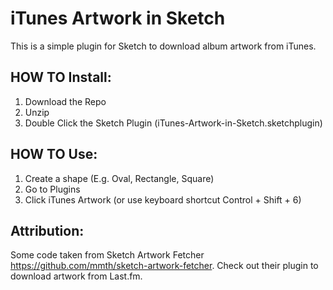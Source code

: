 # iTunes Artwork in Sketch

This is a simple plugin for Sketch to download album artwork from iTunes.

## HOW TO Install:

  1. Download the Repo
  2. Unzip
  3. Double Click the Sketch Plugin (iTunes-Artwork-in-Sketch.sketchplugin)

## HOW TO Use:

  1. Create a shape (E.g. Oval, Rectangle, Square)
  2. Go to Plugins
  3. Click iTunes Artwork (or use keyboard shortcut Control + Shift + 6)




## Attribution:
Some code taken from Sketch Artwork Fetcher https://github.com/mmth/sketch-artwork-fetcher. Check out their plugin to download artwork from Last.fm.
